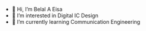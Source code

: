 - 👋 Hi, I’m Belal A Eisa
- 👀 I’m interested in Digital IC Design
- 🌱 I’m currently learning Communication Engineering
